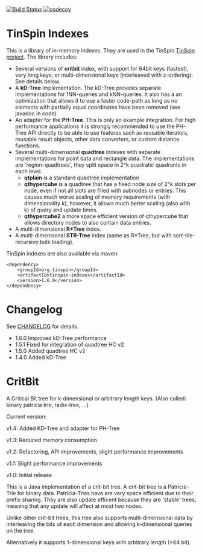 [![Build Status](https://travis-ci.org/tzaeschke/tinspin-indexes.svg?branch=master)](https://travis-ci.org/tzaeschke/tinspin-indexes)
[![codecov](https://codecov.io/gh/tzaeschke/tinspin-indexes/branch/master/graph/badge.svg)](https://codecov.io/gh/tzaeschke/tinspin-indexes)

TinSpin Indexes
===============
This is a library of in-memory indexes. They are used in the TinSpin [TinSpin project](http://www.tinspin.org). The library includes:

 - Several versions of **critbit** index, with support for 64bit keys (fastest), very long keys, or multi-dimensional keys (interleaved with z-ordering). See details below.
 - A **kD-Tree** implementation. The kD-Tree provides separate implementations for 1NN-queries and kNN-queries. It also has a an optimization  that allows it to use a faster code-path as long as no elements with partially equal coordinates have been removed (see javadoc in code).  
 - An adapter for the **PH-Tree**. This is only an example integration. For high performance applications it is strongly recommended to use the PH-Tree API directly to be able to use features such as reusable iterators, reusable result objects, other data converters, or custom distance functions. 
 - Several multi-dimensional **quadtree** indexes with separate implementations for point data and rectangle data. The implementations are 'region-quadtrees', they split space in 2^k quadratic quadrants in each level.
     - **qtplain** is a standard quadtree implementation
     - **qthypercube** is a quadtree that has a fixed node size of 2^k slots per node, even if not all slots are filled with subnodes or entries. This causes much worse scaling of memory requirements (with dimensionality k), however, it allows much better scaling (also with k) of query and update times. 
     - **qthypercube2** a more space efficient version of qthypercube that allows directory nodes to also contain data entries.
 - A multi-dimensional **R*Tree** index.
 - A multi-dimensional **STR-Tree** index (same as R*Tree, but with sort-tile-recursive bulk loading). 
 
TinSpin indexes are also available via maven:

```
<dependency>
	<groupId>org.tinspin</groupId>
	<artifactId>tinspin-indexes</artifactId>
	<version>1.6.0</version>
</dependency>
```
  
Changelog
==============
See [CHANGELOG](CHANGELOG) for details.
 - 1.6.0 Improved kD-Tree performance
 - 1.5.1 Fixed for integration of quadtree HC v2
 - 1.5.0 Added quadtree HC v2
 - 1.4.0 Added kD-Tree

CritBit
=======

A Critical Bit tree for k-dimensional or arbitrary length keys.
(Also called: binary patricia trie, radix-tree, ...)

Current version: 

v1.4: Added KD-Tree and adapter for PH-Tree

v1.3: Reduced memory consumption

v1.2: Refactoring, API improvements, slight performance improvements

v1.1: Slight performance improvements
  
v1.0: Initial release

This is a Java implementation of a crit-bit tree. 
A crit-bit tree is a Patricie-Trie for binary data. Patricia-Tries have are very space efficient due to their prefix sharing. They are also update efficent because they are 'stable' trees, meaning that any update will affect at most two nodes.

Unlike other crit-bit trees, this tree also supports multi-dimensional data by interleaving the bits of each dimension and allowing k-dimensional queries on the tree.

Alternatively it supports 1-dimensional keys with arbitrary length (>64 bit).


